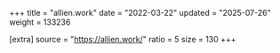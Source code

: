 +++
title = "allien.work"
date = "2022-03-22"
updated = "2025-07-26"
weight = 133236

[extra]
source = "https://allien.work/"
ratio = 5
size = 130
+++
